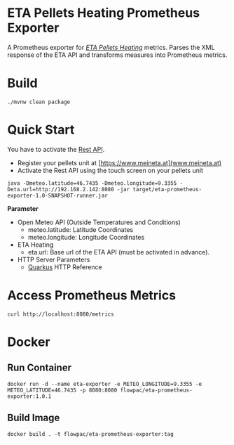 # ETA Pellets Heating Prometheus Exporter

A Prometheus exporter for *[ETA Pellets Heating](https://www.eta.co.at/)* metrics. Parses the XML response of the ETA API and transforms measures
into Prometheus metrics.

# Build

```
./mvnw clean package
```

# Quick Start
You have to activate the [Rest API](http://www.holzheizer-forum.de/attachment/28434-eta-restful-v1-1-pdf/).
- Register your pellets unit at [https://www.meineta.at](www.meineta.at)
- Activate the Rest API using the touch screen on your pellets unit

```
java -Dmeteo.latitude=46.7435 -Dmeteo.longitude=9.3355 -Deta.url=http://192.168.2.142:8080 -jar target/eta-prometheus-exporter-1.0-SNAPSHOT-runner.jar 
```

**Parameter**

- Open Meteo API (Outside Temperatures and Conditions)
    - meteo.latitude: Latitude Coordinates
    - meteo.longitude: Longitude Coordinates
- ETA Heating
    - eta.url: Base url of the ETA API (must be activated in advance).
- HTTP Server Parameters
    - [Quarkus](https://quarkus.io/guides/http-reference) HTTP Reference

# Access Prometheus Metrics
```
curl http://localhost:8080/metrics
```
# Docker
## Run Container
```
docker run -d --name eta-exporter -e METEO_LONGITUDE=9.3355 -e METEO_LATITUDE=46.7435 -p 8080:8080 flowpac/eta-prometheus-exporter:1.0.1
```

## Build Image
```
docker build . -t flowpac/eta-prometheus-exporter:tag
```

